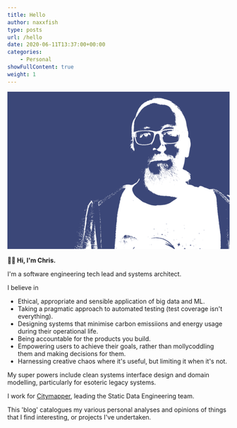 ```yaml
---
title: Hello
author: naxxfish
type: posts
url: /hello
date: 2020-06-11T13:37:00+00:00
categories:
    - Personal
showFullContent: true
weight: 1
---
```


<img src="/hello/portrait.png" style="margin:auto">

**👋🏻 Hi, I'm Chris.**

I'm a software engineering tech lead and systems architect.

I believe in

* Ethical, appropriate and sensible application of big data and ML.
* Taking a pragmatic approach to automated testing (test coverage isn't everything).
* Designing systems that minimise carbon emissiions and energy usage during their operational life.
* Being accountable for the products you build.
* Empowering users to achieve their goals, rather than mollycoddling them and making decisions for them.
* Harnessing creative chaos where it's useful, but limiting it when it's not.

My super powers include clean systems interface design and domain modelling, particularly for esoteric legacy systems.

I work for [Citymapper](https://citymapper.com/), leading the Static Data Engineering team.

This 'blog' catalogues my various personal analyses and opinions of things that I find interesting, or projects I've undertaken.  
